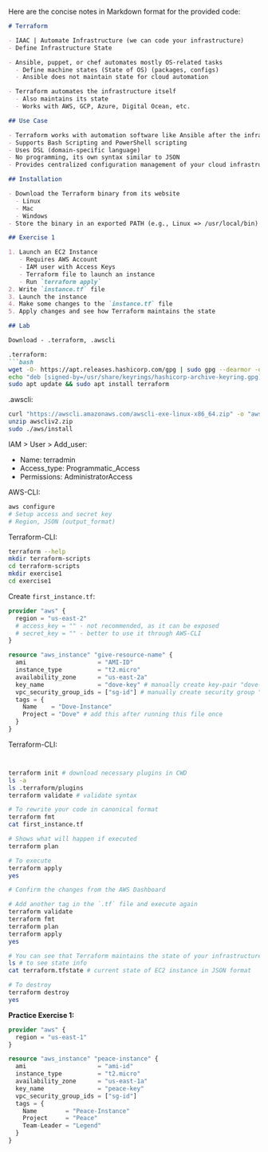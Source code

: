 Here are the concise notes in Markdown format for the provided code:

```markdown
# Terraform

- IAAC | Automate Infrastructure (we can code your infrastructure)
- Define Infrastructure State

- Ansible, puppet, or chef automates mostly OS-related tasks
  - Define machine states (State of OS) (packages, configs)
  - Ansible does not maintain state for cloud automation

- Terraform automates the infrastructure itself
  - Also maintains its state
  - Works with AWS, GCP, Azure, Digital Ocean, etc.

## Use Case

- Terraform works with automation software like Ansible after the infrastructure is set up and ready
- Supports Bash Scripting and PowerShell scripting
- Uses DSL (domain-specific language)
- No programming, its own syntax similar to JSON
- Provides centralized configuration management of your cloud infrastructure

## Installation

- Download the Terraform binary from its website
  - Linux
  - Mac
  - Windows
- Store the binary in an exported PATH (e.g., Linux => /usr/local/bin)

## Exercise 1

1. Launch an EC2 Instance
   - Requires AWS Account
   - IAM user with Access Keys
   - Terraform file to launch an instance
   - Run `terraform apply`
2. Write `instance.tf` file
3. Launch the instance
4. Make some changes to the `instance.tf` file
5. Apply changes and see how Terraform maintains the state

## Lab

Download - .terraform, .awscli

.terraform:
```bash
wget -O- https://apt.releases.hashicorp.com/gpg | sudo gpg --dearmor -o /usr/share/keyrings/hashicorp-archive-keyring.gpg
echo "deb [signed-by=/usr/share/keyrings/hashicorp-archive-keyring.gpg] https://apt.releases.hashicorp.com $(lsb_release -cs) main" | sudo tee /etc/apt/sources.list.d/hashicorp.list
sudo apt update && sudo apt install terraform
```

.awscli:
```bash
curl "https://awscli.amazonaws.com/awscli-exe-linux-x86_64.zip" -o "awscliv2.zip"
unzip awscliv2.zip
sudo ./aws/install
```

IAM > User > Add_user:
- Name: terradmin
- Access_type: Programmatic_Access
- Permissions: AdministratorAccess

AWS-CLI:
```bash
aws configure
# Setup access and secret key
# Region, JSON (output_format)
```

Terraform-CLI:
```bash
terraform --help
mkdir terraform-scripts
cd terraform-scripts
mkdir exercise1
cd exercise1
```

Create `first_instance.tf`:
```tf
provider "aws" {
  region = "us-east-2"
  # access_key = "" - not recommended, as it can be exposed
  # secret_key = "" - better to use it through AWS-CLI
}

resource "aws_instance" "give-resource-name" {
  ami                    = "AMI-ID"
  instance_type          = "t2.micro"
  availability_zone      = "us-east-2a"
  key_name               = "dove-key" # manually create key-pair "dove-key" and add it here
  vpc_security_group_ids = ["sg-id"] # manually create security group "dove-sg"
  tags = {
    Name    = "Dove-Instance"
    Project = "Dove" # add this after running this file once
  }
}
```

Terraform-CLI:
```bash


terraform init # download necessary plugins in CWD
ls -a
ls .terraform/plugins
terraform validate # validate syntax

# To rewrite your code in canonical format
terraform fmt
cat first_instance.tf

# Shows what will happen if executed
terraform plan

# To execute
terraform apply 
yes

# Confirm the changes from the AWS Dashboard

# Add another tag in the `.tf` file and execute again
terraform validate
terraform fmt
terraform plan
terraform apply 
yes

# You can see that Terraform maintains the state of your infrastructure
ls # to see state info
cat terraform.tfstate # current state of EC2 instance in JSON format

# To destroy
terraform destroy
yes
```

**Practice Exercise 1:**

```tf
provider "aws" {
  region = "us-east-1"
}

resource "aws_instance" "peace-instance" {
  ami                    = "ami-id"
  instance_type          = "t2.micro"
  availability_zone      = "us-east-1a"
  key_name               = "peace-key"
  vpc_security_group_ids = ["sg-id"]
  tags = {
    Name        = "Peace-Instance"
    Project     = "Peace"
    Team-Leader = "Legend"
  }
}
```

